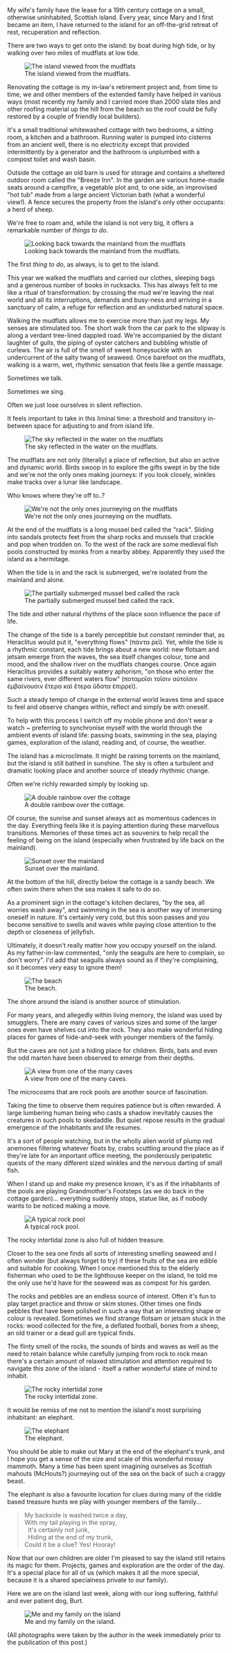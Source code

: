 <!--
.. title: On a Scottish Island
.. slug: scottish-island
.. date: 2021-08-01 18:30:00 UTC+01:00
.. tags: 
.. category: 
.. link: 
.. description: 
.. type: text
.. author: Nicholas H.Tollervey
-->

My wife's family have the lease for a 19th century cottage on a small,
otherwise uninhabited, Scottish island. Every year, since Mary and I first
became an item, I have returned to the island for an off-the-grid retreat of
rest, recuperation and reflection.

There are two ways to get onto the island: by boat during high tide, or by
walking over two miles of mudflats at low tide.

<figure>
<img src="/images/island_from_shore.jpg" alt="The island viewed from the mudflats" title="The island viewed from the mudflats"/>
<figcaption>The island viewed from the mudflats.</figcaption>
</figure>

Renovating the cottage is my in-law's retirement project and, from
time to time, we and other members of the extended family have helped in
various ways (most recently my family and I carried more than 2000 slate tiles
and other roofing material up the hill from the beach so the roof could be
fully restored by a couple of friendly local builders).

It's a small traditional whitewashed cottage with two bedrooms, a sitting room,
a kitchen and a bathroom. Running water is pumped into cisterns from an ancient
well, there is no electricity except that provided intermittently by a
generator and the bathroom is unplumbed with a compost toilet and wash basin.

Outside the cottage an old barn is used for storage and contains a sheltered
outdoor room called the "Breeze Inn". In the garden are various home-made seats
around a campfire, a vegetable plot and, to one side, an improvised "hot tub"
made from a large ancient Victorian bath (what a wonderful view!). A fence
secures the property from the island's only other occupants: a herd of sheep.

We're free to roam and, while the island is not very big, it offers a
remarkable number of _things to do_.

<figure>
<img src="/images/island_mudflats_looking_back.jpg" alt="Looking back towards the mainland from the mudflats" title="Looking back towards the mainland from the mudflats"/>
<figcaption>Looking back towards the mainland from the mudflats.</figcaption>
</figure>

The first _thing to do_, as always, is to get to the island.

This year we walked the mudflats and carried our clothes, sleeping bags and a
generous number of books in rucksacks. This has always felt to me like a ritual
of transformation: by crossing the mud we're leaving the real world and all its
interruptions, demands and busy-ness and arriving in a sanctuary of calm, a
refuge for reflection and an undisturbed natural space.

Walking the mudflats allows me to exercise more than just my legs. My senses
are stimulated too. The short walk from the car park to the slipway is along a
verdant tree-lined dappled road. We're accompanied by the distant laughter of
gulls, the piping of oyster catchers and bubbling whistle of curlews. The air
is full of the smell of sweet honeysuckle with an undercurrent of the salty
twang of seaweed. Once barefoot on the mudflats, walking is a warm, wet,
rhythmic sensation that feels like a gentle massage.

Sometimes we talk.

Sometimes we sing.

Often we just lose ourselves in silent reflection.

It feels important to take in this liminal time: a threshold and transitory
in-between space for adjusting to and from island life.

<figure>
<img src="/images/island_sky_in_water_on_mudflats.jpg" alt="The sky reflected in the water on the mudflats" title="The sky reflected in the water on the mudflats"/>
<figcaption>The sky reflected in the water on the mudflats.</figcaption>
</figure>

The mudflats are not only (literally) a place of reflection, but also an active
and dynamic world. Birds swoop in to explore the gifts swept in by the tide and
we're not the only ones making journeys: if you look closely, winkles make
tracks over a lunar like landscape.

Who knows where they're off to..?

<figure>
<img src="/images/island_mudflat_journeys.jpg" alt="We're not the only ones journeying on the mudflats" title="We're not the only ones journeying on the mudflats"/>
<figcaption>We're not the only ones journeying on the mudflats.</figcaption>
</figure>

At the end of the mudflats is a long mussel bed called the "rack". Sliding into
sandals protects feet from the sharp rocks and mussels that crackle and pop 
when trodden on. To the west of the rack are some medieval fish pools
constructed by monks from a nearby abbey. Apparently they used the island as a
hermitage.

When the tide is in and the rack is submerged, we're isolated from the mainland
and alone.

<figure>
<img src="/images/island_rack.jpg" alt="The partially submerged mussel bed called the rack" title="The partially submerged mussel bed called the rack"/>
<figcaption>The partially submerged mussel bed called the rack.</figcaption>
</figure>

The tide and other natural rhythms of the place soon influence the pace of
life.

The change of the tide is a barely perceptible but constant reminder
that, as Heraclitus would put it, "everything flows" (πάντα ῥεῖ). Yet, while
the tide is a rhythmic constant, each tide brings about a new world:
new flotsam and jetsam emerge from the waves, the sea itself changes colour,
tone and mood, and the shallow river on the mudflats changes course. Once again
Heraclitus provides a suitably watery aphorism, "on those who enter the same
rivers, ever different waters flow" (ποταμοῖσι τοῖσιν αὐτοῖσιν ἐμβαίνουσιν
ἕτερα καὶ ἕτερα ὕδατα ἐπιρρεῖ).

Such a steady tempo of change in the external world leaves time and space to
feel and observe changes within, reflect and simply be with oneself.

To help with this process I switch off my mobile phone and don't wear a watch ~
preferring to synchronise myself with the world through the ambient events of
island life: passing boats, swimming in the sea, playing games, exploration of
the island, reading and, of course, the weather.

The island has a microclimate. It might be raining torrents on the mainland,
but the island is still bathed in sunshine. The sky is often a turbulent and
dramatic looking place and another source of steady rhythmic change.

Often we're richly rewarded simply by looking up.

<figure>
<img src="/images/island_double_rainbow.jpg" alt="A double rainbow over the cottage" title="A double rainbow over the cottage"/>
<figcaption>A double rainbow over the cottage.</figcaption>
</figure>

Of course, the sunrise and sunset always act as momentous cadences in the day.
Everything feels like it is paying attention during these marvellous
transitions. Memories of these times act as souvenirs to help recall the
feeling of being on the island (especially when frustrated by life back on the
mainland).

<figure>
<img src="/images/island_sunset.jpg" alt="Sunset over the mainland" title="Sunset over the mainland"/>
<figcaption>Sunset over the mainland.</figcaption>
</figure>

At the bottom of the hill, directly below the cottage is a sandy beach. We
often swim there when the sea makes it safe to do so.

As a prominent sign in the cottage's kitchen declares, "by the sea, all worries
wash away", and swimming in the sea is another way of immersing oneself in
nature. It's certainly very cold, but this soon passes and you become sensitive
to swells and waves while paying close attention to the depth or closeness of
jellyfish.

Ultimately, it doesn't really matter how you occupy yourself on the island. As
my father-in-law commented, "only the seagulls are here to complain, so don't
worry". I'd add that seagulls always sound as if they're complaining, so it
becomes very easy to ignore them!

<figure>
<img src="/images/island_beach.jpg" alt="The beach" title="The beach"/>
<figcaption>The beach.</figcaption>
</figure>

The shore around the island is another source of stimulation.

For many years, and allegedly within living memory, the island was used by
smugglers. There are many caves of various sizes and some of the larger ones
even have shelves cut into the rock. They also make wonderful hiding places for
games of hide-and-seek with younger members of the family.

But the caves are not just a hiding place for children. Birds, bats and even
the odd marten have been observed to emerge from their depths.

<figure>
<img src="/images/island_cave.jpg" alt="A view from one of the many caves" title="A view from one of the many caves"/>
<figcaption>A view from one of the many caves.</figcaption>
</figure>

The microcosms that are rock pools are another source of fascination.

Taking the time to observe them requires patience but is often rewarded. A
large lumbering human being who casts a shadow inevitably causes the creatures
in such pools to skedaddle. But quiet repose results in the gradual emergence
of the inhabitants and life resumes.

It's a sort of people watching, but in the wholly alien world of plump red
anemones filtering whatever floats by, crabs scuttling around the place as if
they're late for an important office meeting, the ponderously peripatetic
quests of the many different sized winkles and the nervous darting of small
fish.

When I stand up and make my presence known, it's as if the inhabitants of the
pools are playing Grandmother's Footsteps (as we do back in the cottage
garden)... everything suddenly stops, statue like, as if nobody wants to be
noticed making a move.

<figure>
<img src="/images/island_rockpool.jpg" alt="A typical rock pool" title="A typical rock pool"/>
<figcaption>A typical rock pool.</figcaption>
</figure>

The rocky intertidal zone is also full of hidden treasure.

Closer to the sea one finds all sorts of interesting smelling seaweed and I
often wonder (but always forget to try) if these fruits of the sea are edible
and suitable for cooking. When I once mentioned this to the elderly fisherman
who used to be the lighthouse keeper on the island, he told me the only use
he'd have for the seaweed was as compost for his garden.

The rocks and pebbles are an endless source of interest. Often it's fun to
play target practice and throw or skim stones. Other times one finds pebbles
that have been polished in such a way that an interesting shape or colour is
revealed. Sometimes we find strange flotsam or jetsam stuck in the rocks: wood
collected for the fire, a deflated football, bones from a sheep, an old trainer
or a dead gull are typical finds.

The flinty smell of the rocks, the sounds of birds and waves as well as the
need to retain balance while carefully jumping from rock to rock mean there's a
certain amount of relaxed stimulation and attention required to navigate this
zone of the island - itself a rather wonderful state of mind to inhabit.

<figure>
<img src="/images/island_rocks.jpg" alt="The rocky intertidal zone" title="The rocky intertidal zone"/>
<figcaption>The rocky intertidal zone.</figcaption>
</figure>

It would be remiss of me not to mention the island's most surprising
inhabitant: an elephant.

<figure>
<img src="/images/island_elephant.jpg" alt="The elephant" title="The elephant"/>
<figcaption>The elephant.</figcaption>
</figure>

You should be able to make out Mary at the end of the elephant's trunk, and I
hope you get a sense of the size and scale of this wonderful mossy mammoth.
Many a time has been spent imagining ourselves as Scottish mahouts (McHouts?)
journeying out of the sea on the back of such a craggy beast.

The elephant is also a favourite location for clues during many of the riddle
based treasure hunts we play with younger members of the family...

<blockquote>
My backside is washed twice a day,<br/>
With my tail playing in the spray,<br/>
&nbsp;&nbsp;It's certainly not junk,<br/>
&nbsp;&nbsp;Hiding at the end of my trunk,<br/>
Could it be a clue? Yes! Hooray!<br/>
</blockquote>

Now that our own children are older I'm pleased to say the island still retains
its magic for them. Projects, games and exploration are the order of the day.
It's a special place for all of us (which makes it all the more special,
because it is a shared specialness private to our family).

Here we are on the island last week, along with our long suffering, faithful
and ever patient dog, Burt.

<figure>
<img src="/images/island_family.jpg" alt="Me and my family on the island" title="Me and my family on the island"/>
<figcaption>Me and my family on the island.</figcaption>
</figure>

<p>(All photographs were taken by the author in the week immediately prior to
the publication of this post.)</p>
